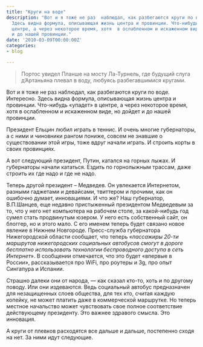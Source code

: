 ```yaml
---
title: "Круги на воде"
description: "Вот и я тоже не раз  наблюдал, как разбегаются круги по воде. Интересно.
  Здесь видна формула, описывающая жизнь центра и провинции. Что-нибудь «упадет» в
  центре, а через некоторое время, хотя  в ослабленном и искаженном виде, но дойдет
  и до нашей провинции."
date: '2010-03-09T00:00:00Z'
categories:
- blog

---
```

> Портос  увидел  Планше на мосту Ла-Турнель, где будущий слуга д’Артаньяна плевал в воду, любуясь разбегавшимися кругами.

Вот и я тоже не раз  наблюдал, как разбегаются круги по воде. Интересно. Здесь видна формула, описывающая жизнь центра и провинции. Что-нибудь «упадет» в центре, а через некоторое время, хотя  в ослабленном и искаженном виде, но дойдет и до нашей провинции.

Президент Ельцин любил играть в теннис. И очень многие губернаторы, а с ними и чиновники рангом пониже, совсем не знавшие о существовании этой игры, тоже вдруг начали играть. И строить корты в своих провинциях.

А вот следующий президент, Путин, катался на горных лыжах. И губернаторы начали кататься. Ездить по горнолыжным трассам, даже строить их где надо и где не надо.

Теперь другой президент – Медведев. Он увлекается Интернетом, разными гаджетами и девайсами, твиттером и прочими, как он ошибочно думает, инновациями. И что же? Наш губернатор, В.П.Шанцев, еще недавно пристыженный президентом Медведевым за то,  что у него нет компьютера на рабочем столе, за какой-нибудь год сумел стать продвинутым юзером. У него есть собственный сайт, он блоггер, но и этого мало. С его именем теперь будет связано новое явление  в Нижнем Новгороде. Пресс-служба губернатора Нижегородской области сообщает, что теперь «*пассажиры 20-ти маршрутов нижегородских социальных автобусов смогут в дороге бесплатно использовать технологии беспроводного доступа в сеть Интернет*». В сообщении отмечается, что это будет «впервые в России», рассказывается  про WiFi, про роутеры и 3g, про опыт Сингапура и Испании.

Страшно далеки они от народа, —&nbsp;как сказал кто-то, хоть и по другому поводу.  Или они издеваются. Ведь социальный автобус предназначен для незащищенных слоев общества, для тех кто, считая каждую копейку, не может платить даже в коммерческой маршрутке. Но теперь местное начальство может чувствовать свое полное соответствие действующему президенту. Это важнее здравого смысла. Это инновация.

А круги от плевков расходятся все дальше и дальше, постепенно сходя на нет. За ними идут следующие.
